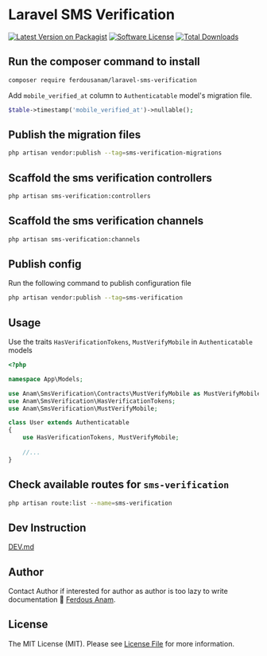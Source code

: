 # Laravel SMS Verification

[![Latest Version on Packagist][ico-version]][link-packagist]
[![Software License][ico-license]](LICENSE.md)
[![Total Downloads][ico-downloads]][link-downloads]

## Run the composer command to install

```bash
composer require ferdousanam/laravel-sms-verification
```

Add `mobile_verified_at` column to `Authenticatable` model's migration file.

```php
$table->timestamp('mobile_verified_at')->nullable();
```

## Publish the migration files

```bash
php artisan vendor:publish --tag=sms-verification-migrations
```

## Scaffold the sms verification controllers

```bash
php artisan sms-verification:controllers
```

## Scaffold the sms verification channels

```bash
php artisan sms-verification:channels
```

## Publish config

Run the following command to publish configuration file
```bash
php artisan vendor:publish --tag=sms-verification
```

## Usage

Use the traits `HasVerificationTokens`, `MustVerifyMobile` in `Authenticatable` models
```php
<?php

namespace App\Models;

use Anam\SmsVerification\Contracts\MustVerifyMobile as MustVerifyMobileContract;
use Anam\SmsVerification\HasVerificationTokens;
use Anam\SmsVerification\MustVerifyMobile;

class User extends Authenticatable
{
    use HasVerificationTokens, MustVerifyMobile;
    
    //...
}
```

## Check available routes for `sms-verification`

```bash
php artisan route:list --name=sms-verification
```

## Dev Instruction
[DEV.md](DEV.md)

## Author

Contact Author if interested for author as author is too lazy to write documentation
🙁 [Ferdous Anam](https://ferdousanam.gitlab.io).

## License

The MIT License (MIT). Please see [License File](LICENSE.md) for more information.

[ico-version]: https://img.shields.io/packagist/v/ferdousanam/laravel-sms-verification?style=flat-square
[ico-downloads]: https://img.shields.io/packagist/dt/ferdousanam/laravel-sms-verification?style=flat-square
[ico-license]: https://img.shields.io/github/license/ferdousanam/laravel-sms-verification?style=flat-square
[link-packagist]: https://packagist.org/packages/ferdousanam/laravel-sms-verification
[link-downloads]: https://packagist.org/packages/ferdousanam/laravel-sms-verification
[link-author]: https://github.com/ferdousanam
